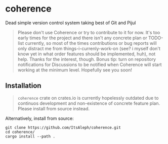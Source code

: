 # coherence

Dead simple version control system taking best of Git and Pijul

> Please don't use Coherence or try to contribute to it for now. It's too early times for the
> project and there isn't any concrete plan or TODO-list currently, so most of the times contributions
> or bug reports will only distract me from things-i-currenly-work-on (see? i myself don't know yet in
> what order features should be implemented, huh), not help. Thanks for the interest, though.
> Bonus tip: turn on repository notifications for Discussions to be notified when Coherence will start
> working at the minimum level. Hopefully see you soon!

## Installation

> `coherence` crate on crates.io is currently hopelessly outdated due to continuos development and
> non-existence of concrete feature plan. Please install from source instead.

Alternatively, install from source:

```
git clone https://github.com/ItsAleph/coherence.git
cd coherence/
cargo install --path .
```
